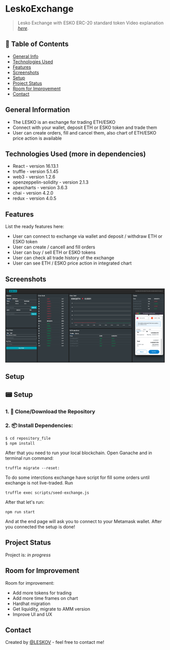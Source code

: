 # LeskoExchange
>Lesko Exchange with ESKO ERC-20 standard token
>Video explanation [_here_](https://drive.google.com/file/d/13waCMZJIXLVzaYtnbivB_x1prBfJPPPY/view?usp=sharing). 

## 📁 Table of Contents
* [General Info](#general-information)
* [Technologies Used](#technologies-used)
* [Features](#features)
* [Screenshots](#screenshots)
* [Setup](#setup)
* [Project Status](#project-status)
* [Room for Improvement](#room-for-improvement)
* [Contact](#contact)


## General Information
- The LESKO is an exchange for trading ETH/ESKO
- Connect with your wallet, deposit ETH or ESKO token and trade them
- User can create orders, fill and cancel them, also chart of ETH/ESKO price action is available


## Technologies Used (more in dependencies)
- React - version 16.13.1
- truffle - version 5.1.45
- web3 - version 1.2.6
- openzeppelin-solidity - version 2.1.3
- apexcharts - version 3.6.3
- chai - version 4.2.0
- redux - version 4.0.5
  

## Features
List the ready features here:
- User can connect to exchange via wallet and deposit / withdraw ETH or ESKO token
- User can create / cancell and fill orders
- User can buy / sell ETH or ESKO tokens
- User can check all trade history of the exchange
- User can see ETH / ESKO price action in integrated chart

## Screenshots
![Example screenshot](./helpers/Screenshot.png)


## Setup
## 📟 Setup
### 1. 💾 Clone/Download the Repository
### 2. 📦 Install Dependencies:
```
$ cd repository_file
$ npm install
```

After that you need to run your local blockchain. Open Ganache and in terminal run command:
```
truffle migrate --reset:
```
To do some interctions exchange have script for fill some orders until exchange is not live-traded. Run
```
truffle exec scripts/seed-exchange.js
```
After that let's run:
```
npm run start
```
And at the end page will ask you to connect to your Metamask wallet. After you connected the setup is done!


## Project Status
Project is: _in progress_ 


## Room for Improvement

Room for improvement:
- Add more tokens for trading
- Add more time frames on chart 
- Hardhat migration
- Get liquidity, migrate to AMM version
- Improve UI and UX






## Contact
Created by [@LESKOV](https://www.linkedin.com/in/ivan-leskov-4b5664189/) - feel free to contact me!

